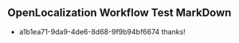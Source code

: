 ## OpenLocalization Workflow Test MarkDown
* a1b1ea71-9da9-4de6-8d68-9f9b94bf6674 
thanks!<!--HONumber=Mar16_HO2-->
